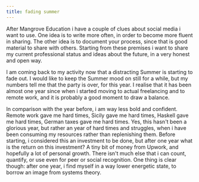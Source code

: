 ```yaml
---
title: fading summer
---
```


After Mangrove Education i have a couple of clues about social media i
want to use. One idea is to write more often, in order to become more
fluent in sharing. The other idea is to document your process, since
that is good material to share with others. Starting from these
premises i want to share my current professional status and ideas
about the future, in a very honest and open way.

I am coming back to my activity now that a distracting Summer is
starting to fade out. I would like to keep the Summer mood on still
for a while, but my numbers tell me that the party is over, for this
year. I realise that it has been almost one year since when i started
moving to actual freelancing and to remote work, and it is probably a
good moment to draw a balance.

In comparison with the year before, i am way less bold and
confident. Remote work gave me hard times, Sicily gave me hard times,
Haskell gave me hard times, German taxes gave me hard times. Yes, this
hasn't been a glorious year, but rather an year of hard times and
struggles, when i have been consuming my resources rather than
replenishing them. Before starting, i considered this an investment to
be done, but after one year what is the return on this investment? A
tiny bit of money from Upwork, and hopefully a lot of personal
growth. There isn't much else that i can count, quantify, or use even
for peer or social recognition. One thing is clear though: after one
year, i find myself in a way lower energetic state, to borrow an image
from systems theory.

